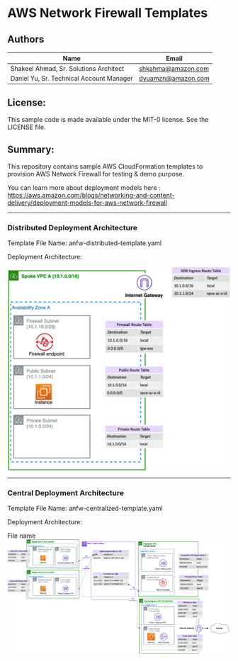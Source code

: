 # AWS Network Firewall Templates

## Authors

|Name | Email|
|------|------|
|Shakeel Ahmad, Sr. Solutions Architect |shkahma@amazon.com|
|Daniel Yu, Sr. Technical Account Manager|dyuamzn@amazon.com|


## License:

This sample code is made available under the MIT-0 license. See the LICENSE file.

## Summary:

This repository contains sample AWS CloudFormation templates to provision AWS Network Firewall for testing & demo purpose.

You can learn more about deployment models here : https://aws.amazon.com/blogs/networking-and-content-delivery/deployment-models-for-aws-network-firewall

----

### Distributed Deployment Architecture

Template File Name: anfw-distributed-template.yaml

Deployment Architecture:

![](images/anfw-distributed-model.png)


----

### Central Deployment Architecture


Template File Name: anfw-centralized-template.yaml

Deployment Architecture:

File name 
![](images/anfw-central-model.png)


